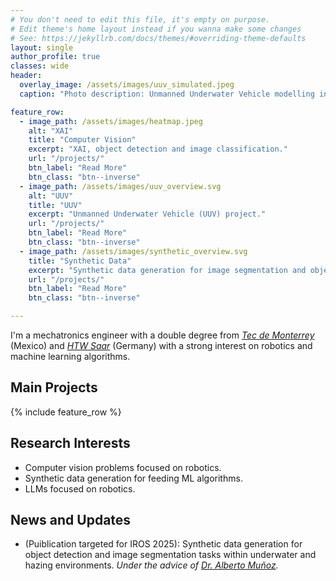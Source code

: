 ```yaml
---
# You don't need to edit this file, it's empty on purpose.
# Edit theme's home layout instead if you wanna make some changes
# See: https://jekyllrb.com/docs/themes/#overriding-theme-defaults
layout: single
author_profile: true
classes: wide
header:
  overlay_image: /assets/images/uuv_simulated.jpeg
  caption: "Photo description: Unmanned Underwater Vehicle modelling in Blender"

feature_row:
  - image_path: /assets/images/heatmap.jpeg
    alt: "XAI"
    title: "Computer Vision"
    excerpt: "XAI, object detection and image classification."
    url: "/projects/"
    btn_label: "Read More"
    btn_class: "btn--inverse"
  - image_path: /assets/images/uuv_overview.svg
    alt: "UUV"
    title: "UUV"
    excerpt: "Unmanned Underwater Vehicle (UUV) project."
    url: "/projects/"
    btn_label: "Read More"
    btn_class: "btn--inverse"
  - image_path: /assets/images/synthetic_overview.svg
    title: "Synthetic Data"
    excerpt: "Synthetic data generation for image segmentation and object detection tasks used in  terrestrial and underwater applications."
    url: "/projects/"
    btn_label: "Read More"
    btn_class: "btn--inverse"

---
```

I'm a mechatronics engineer with a double degree from [_Tec de Monterrey_](https://tec.mx/en) (Mexico) and [_HTW Saar_](https://www.htwsaar.de/) (Germany) with a strong interest on robotics and machine learning algorithms.

## Main Projects 
{% include feature_row %}

## Research Interests
- Computer vision problems focused on robotics.
- Synthetic data generation for feeding ML algorithms.
- LLMs focused on robotics.

## News and Updates
- (Puiblication targeted for IROS 2025): Synthetic data generation for object detection and image segmentation tasks within underwater and hazing environments. _Under the advice of [Dr. Alberto Muñoz](https://scholar.google.com.mx/citations?user=3o9-OssAAAAJ&hl=en)._